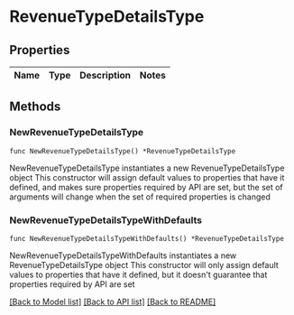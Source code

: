 # RevenueTypeDetailsType

## Properties

Name | Type | Description | Notes
------------ | ------------- | ------------- | -------------

## Methods

### NewRevenueTypeDetailsType

`func NewRevenueTypeDetailsType() *RevenueTypeDetailsType`

NewRevenueTypeDetailsType instantiates a new RevenueTypeDetailsType object
This constructor will assign default values to properties that have it defined,
and makes sure properties required by API are set, but the set of arguments
will change when the set of required properties is changed

### NewRevenueTypeDetailsTypeWithDefaults

`func NewRevenueTypeDetailsTypeWithDefaults() *RevenueTypeDetailsType`

NewRevenueTypeDetailsTypeWithDefaults instantiates a new RevenueTypeDetailsType object
This constructor will only assign default values to properties that have it defined,
but it doesn't guarantee that properties required by API are set


[[Back to Model list]](../README.md#documentation-for-models) [[Back to API list]](../README.md#documentation-for-api-endpoints) [[Back to README]](../README.md)


